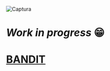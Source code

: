 ![Captura](https://user-images.githubusercontent.com/71336562/224801099-fd9c5085-6902-4e9a-85e1-261559d12017.PNG)

# _Work in progress_ :grin:
# [BANDIT](https://overthewire.org/wargames/bandit/)


